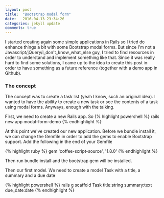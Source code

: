 ```yaml
---
layout: post
title:  "Bootstrap modal form"
date:   2016-04-13 23:34:26
categories: jekyll update
comments: true
---
```

I started creating again some simple applications in Rails so I tried do enhance things a bit with some Bootstrap 
modal forms. But since I'm not a Javascript/jQuery/I_don't_know_what_else guy, I tried to find resources in order to
understand and implement something like that. Since it was really hard to find some solutions, I came up to the idea to
create this post in order to have something as a future reference (together with a demo app in Github).

<h3>The concept</h3>
The concept was to create a task list (yeah I know, such an original idea). I wanted to have the ability to create a
new task or see the contents of a task using modal forms. Anyways, enough with the talking. 

First, we need to create a new Rails app. So
{% highlight powershell %}
rails new app modal-form-demo
{% endhighlight %}

At this point we've created our new application. Before we bundle install it, we can change the Gemfile in order to 
add the gems to enable Bootstrap support. Add the following in the end of your Gemfile

{% highlight ruby %}
gem 'coffee-script-source', '1.8.0'
{% endhighlight %}

Then run bundle install and the bootstrap gem will be installed. 

Then our first model. We need to create a model Task with a title, a summary and a due date

{% highlight powershell %}
rails g scaffold Task title:string summary:text due_date:date
{% endhighlight %}



[koding]:      http://koding.com